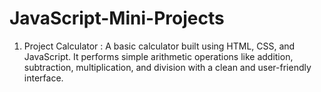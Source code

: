 # JavaScript-Mini-Projects
1) Project Calculator : A basic calculator built using HTML, CSS, and JavaScript. It performs simple arithmetic operations like addition, subtraction, multiplication, and division with a clean and user-friendly interface.
